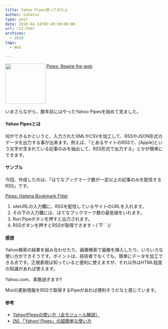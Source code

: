 ```yaml
---
title: Yahoo Pipes使ってみたよ
author: eiKatou
type: post
date: 2010-04-14T05:49:50+00:00
url: /12.html
archives:
  - 2010
tags:
  - Web

---
```

<div class="section">
  <p>
    <a href="http://pipes.yahoo.com/pipes/"><img width="128" align="left" alt="" src="http://img.simpleapi.net/small/http://pipes.yahoo.com/pipes/" height="128" border="0" /></a>
  </p>
  
  <p>
    <a href="http://pipes.yahoo.com/pipes/" target="_blank">Pipes: Rewire the web</a>
  </p>
  
  <p>
    <br clear="all" />
  </p>
  
  <p>
    いまさらながら、数年前にはやったYahoo Pipesを始めて見ました。
  </p>
  
  <h4>
    Yahoo Pipesとは
  </h4>
  
  <p>
    何ができるかというと、入力されたXMLやCSVを加工して、RSSやJSON形式のデータを出力する事が出来ます。例えば、「とあるサイトのRSSで、[Apple]という文字が含まれている記事のみを抽出して、RSS形式で出力する」とかが簡単にできます。
  </p>
  
  <h4>
    サンプル
  </h4>
  
  <p>
    今回、作成したのは、「はてなブックマーク数が一定以上の記事のみを配信するRSS」です。
  </p>
  
  <p>
    <a href="http://pipes.yahoo.com/pipes/pipe.info?_id=b00631b0a150b5f18e2d0fa687bd8015" target="_blank">Pipes: Hatena Bookmark Filter</a>
  </p>
  
  <ol>
    <li>
      siteURLの入力欄に、RSSを配信しているサイトのURLを入れます。
    </li>
    <li>
      その下の入力欄には、はてなブックマーク数の最低値をいれます。
    </li>
    <li>
      Run Pipeボタンを押すと出力されます。
    </li>
    <li>
      RSSボタンを押すとRSSが取得できますヽ(´▽｀)/
    </li>
  </ol>
  
  <h4>
    感想
  </h4>
  
  <p>
    Yahoo検索の結果を組み合わせたり、画像検索で画像を挿入したり、いろいろな使い方ができそうです。ポイントは、技術者でなくても、簡単にデータを加工できる点です。正規表現は知っていると便利に使えますが、それ以外はHTML程度の知識があれば使えます。
  </p>
  
  <p>
    Yahoo.com、素敵過ぎます!!
  </p>
  
  <p>
    Mixiの更新情報をRSSで取得するPipeがあれば便利そうだなと感じています。
  </p>
  
  <h4>
    参考
  </h4>
  
  <ul>
    <li>
      <a href="http://chikura.fprog.com/index.php?UID=1175617938" target="_blank">Yahoo!Pipesの使い方（全モジュール解説）</a>
    </li>
    <li>
      <a href="http://netafull.net/lifehack/025274.html" target="_blank">&#91;N&#93; 「Yahoo! Pipes」の超簡単な使い方</a>
    </li>
  </ul>
</div>
